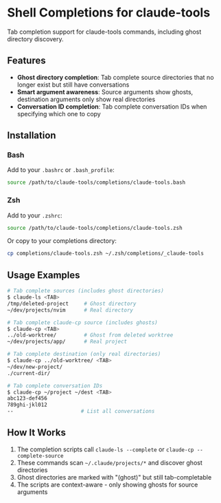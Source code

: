 # Shell Completions for claude-tools

Tab completion support for claude-tools commands, including ghost directory discovery.

## Features

- **Ghost directory completion**: Tab complete source directories that no longer exist but still have conversations
- **Smart argument awareness**: Source arguments show ghosts, destination arguments only show real directories
- **Conversation ID completion**: Tab complete conversation IDs when specifying which one to copy

## Installation

### Bash

Add to your `.bashrc` or `.bash_profile`:

```bash
source /path/to/claude-tools/completions/claude-tools.bash
```

### Zsh

Add to your `.zshrc`:

```zsh
source /path/to/claude-tools/completions/claude-tools.zsh
```

Or copy to your completions directory:

```bash
cp completions/claude-tools.zsh ~/.zsh/completions/_claude-tools
```

## Usage Examples

```bash
# Tab complete sources (includes ghost directories)
$ claude-ls <TAB>
/tmp/deleted-project     # Ghost directory
~/dev/projects/nvim      # Real directory

# Tab complete claude-cp source (includes ghosts)
$ claude-cp <TAB>
../old-worktree/         # Ghost from deleted worktree
~/dev/projects/app/      # Real project

# Tab complete destination (only real directories)
$ claude-cp ../old-worktree/ <TAB>
~/dev/new-project/
./current-dir/

# Tab complete conversation IDs
$ claude-cp ~/project ~/dest <TAB>
abc123-def456
789ghi-jkl012
--                      # List all conversations
```

## How It Works

1. The completion scripts call `claude-ls --complete` or `claude-cp --complete-source`
2. These commands scan `~/.claude/projects/*` and discover ghost directories
3. Ghost directories are marked with "(ghost)" but still tab-completable
4. The scripts are context-aware - only showing ghosts for source arguments
